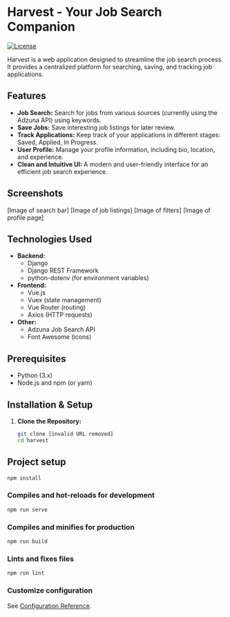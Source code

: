 # Harvest - Your Job Search Companion

[![License](https://img.shields.io/badge/License-MIT-green.svg)](https://opensource.org/licenses/MIT)

Harvest is a web application designed to streamline the job search process. It provides a centralized platform for searching, saving, and tracking job applications.

## Features

- **Job Search:** Search for jobs from various sources (currently using the Adzuna API) using keywords.
- **Save Jobs:**  Save interesting job listings for later review.
- **Track Applications:** Keep track of your applications in different stages: Saved, Applied, In Progress.
- **User Profile:** Manage your profile information, including bio, location, and experience.
- **Clean and Intuitive UI:**  A modern and user-friendly interface for an efficient job search experience.

## Screenshots 

[Image of search bar]
[Image of job listings]
[Image of filters]
[Image of profile page]

## Technologies Used

- **Backend:**
    - Django
    - Django REST Framework
    - python-dotenv (for environment variables)
- **Frontend:**
    - Vue.js
    - Vuex (state management)
    - Vue Router (routing)
    - Axios (HTTP requests)
- **Other:**
    - Adzuna Job Search API
    - Font Awesome (icons)

## Prerequisites

- Python (3.x)
- Node.js and npm (or yarn)

## Installation & Setup

1. **Clone the Repository:**

   ```bash
   git clone [invalid URL removed]
   cd harvest

## Project setup
```
npm install
```

### Compiles and hot-reloads for development
```
npm run serve
```

### Compiles and minifies for production
```
npm run build
```

### Lints and fixes files
```
npm run lint
```

### Customize configuration
See [Configuration Reference](https://cli.vuejs.org/config/).
